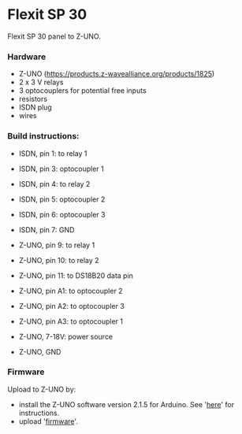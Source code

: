 # Flexit SP 30

Flexit SP 30 panel to Z-UNO.

### Hardware

- Z-UNO (https://products.z-wavealliance.org/products/1825)
- 2 x 3 V relays
- 3 optocouplers for potential free inputs
- resistors
- ISDN plug
- wires

### Build instructions:

- ISDN, pin 1: to relay 1
- ISDN, pin 3: optocoupler 1
- ISDN, pin 4: to relay 2
- ISDN, pin 5: optocoupler 2
- ISDN, pin 6: optocoupler 3
- ISDN, pin 7: GND

- Z-UNO, pin  9: to relay 1
- Z-UNO, pin 10: to relay 2
- Z-UNO, pin 11: to DS18B20 data pin
- Z-UNO, pin A1: to optocoupler 2
- Z-UNO, pin A2: to optocoupler 3
- Z-UNO, pin A3: to optocoupler 1
- Z-UNO, 7-18V: power source
- Z-UNO, GND


### Firmware

Upload to Z-UNO by:

- install the Z-UNO software version 2.1.5 for Arduino.  See '[here](https://z-uno.z-wave.me/install)' for instructions.
- upload '[firmware](https://github.com/balmli/no.almli.flexit.zuno/blob/master/Flexit_SP30_ZUNO/Flexit_SP30_ZUNO.ino)'.


